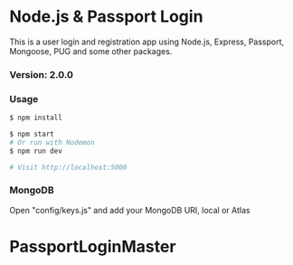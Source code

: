 # Node.js & Passport Login

This is a user login and registration app using Node.js, Express, Passport, Mongoose, PUG and some other packages.

### Version: 2.0.0

### Usage

```sh
$ npm install
```

```sh
$ npm start
# Or run with Nodemon
$ npm run dev

# Visit http://localhost:5000
```

### MongoDB

Open "config/keys.js" and add your MongoDB URI, local or Atlas
# PassportLoginMaster
